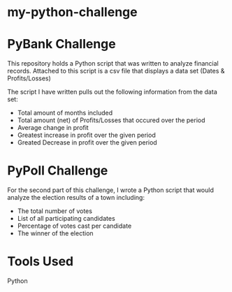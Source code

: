 # my-python-challenge

# PyBank Challenge
This repository holds a Python script that was written to analyze financial records. Attached to this script is a csv file that displays a data set (Dates & Profits/Losses)

The script I have written pulls out the following information from the data set:
- Total amount of months included
- Total amount (net) of Profits/Losses that occured over the period 
- Average change in profit
- Greatest increase in profit over the given period 
- Greated Decrease in profit over the given period 

# PyPoll Challenge
For the second part of this challenge, I wrote a Python script that would analyze the election results of a town including:
- The total number of votes
- List of all participating candidates 
- Percentage of votes cast per candidate
- The winner of the election 

# Tools Used 
Python 
